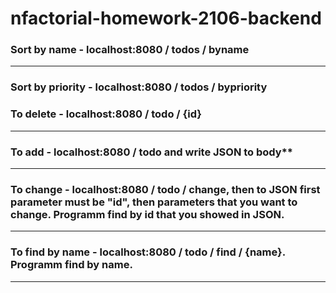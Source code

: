 # nfactorial-homework-2106-backend

### Sort by name - localhost:8080 / todos / byname

---

### Sort by priority - localhost:8080 / todos / bypriority

### To delete - localhost:8080 / todo / {id}

---

### To add - localhost:8080 / todo and write JSON to body**

---

### To change - localhost:8080 / todo / change, then to JSON first parameter must be "id", then parameters that you want to change. Programm find by id that you showed in JSON.

---

### To find by name - localhost:8080 / todo / find / {name}. Programm find by name.

---
